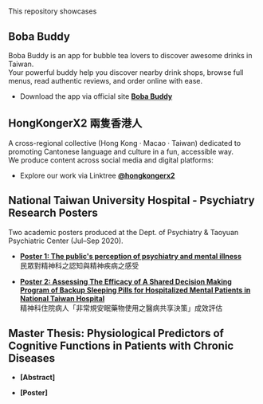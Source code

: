# 

This repository showcases 


## Boba Buddy
Boba Buddy is an app for bubble tea lovers to discover awesome drinks in Taiwan. <br>
Your powerful buddy help you discover nearby drink shops, browse full menus, read authentic reviews, and order online with ease. <br>
- Download the app via official site **[Boba Buddy](https://boba-buddy-bliss-page.lovable.app/)**

## HongKongerX2 兩隻香港人
A cross-regional collective (Hong Kong · Macao · Taiwan) dedicated to promoting Cantonese language and culture in a fun, accessible way. <br>
We produce content across social media and digital platforms: <br>
- Explore our work via Linktree **[@hongkongerx2](https://linktr.ee/hongkongerx2?utm_source=linktree_profile_share&ltsid=0c759943-f625-4079-a584-c2f9687ec61c)**  

## National Taiwan University Hospital -  Psychiatry Research Posters
Two academic posters produced at the Dept. of Psychiatry & Taoyuan Psychiatric Center (Jul–Sep 2020). 

- **[Poster 1: The public's perception of psychiatry and mental illness](poster1_public_awareness.pdf)**  
  民眾對精神科之認知與精神疾病之感受

- **[Poster 2: Assessing The Efficacy of A Shared Decision Making Program of Backup
Sleeping Pills for Hospitalized Mental Patients in National Taiwan Hospital](poster2_sleep_medication.pdf)**  
  精神科住院病人「非常規安眠藥物使用之醫病共享決策」成效評估


## Master Thesis: Physiological Predictors of Cognitive Functions in Patients with Chronic Diseases

- **[Abstract]**
  
- **[Poster]**
